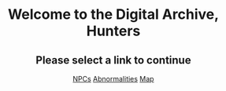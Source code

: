 <center>
  
# Welcome to the Digital Archive, Hunters

## Please select a link to continue

[NPCs](npcs.md)
[Abnormalities](abnormalities.md)
[Map](map.md)

</center>
